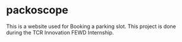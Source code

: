# packoscope
This is a website used for Booking a parking slot. This project is done during the TCR Innovation FEWD Internship.

